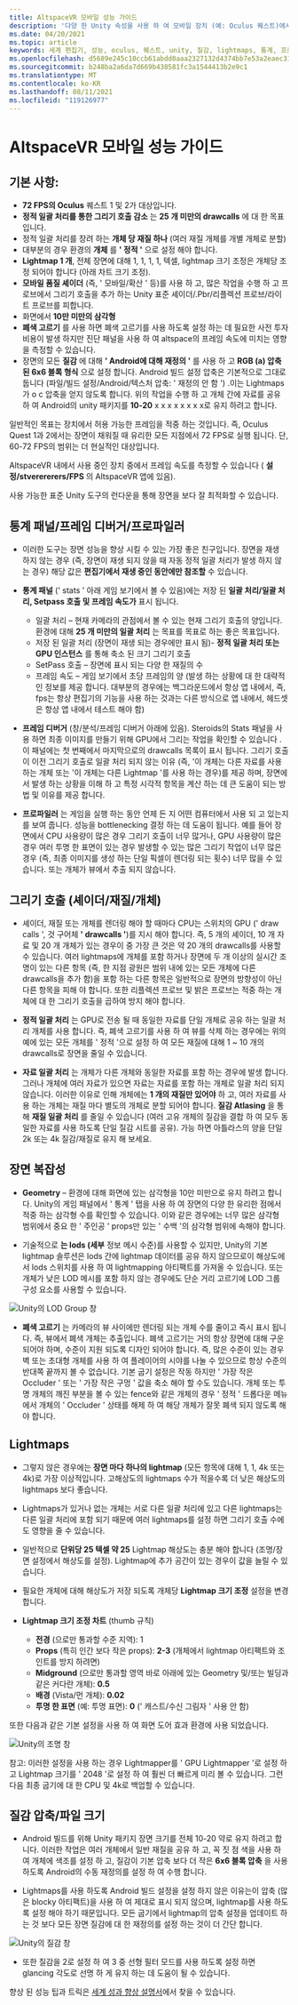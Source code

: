 ```yaml
---
title: AltspaceVR 모바일 성능 가이드
description: '다양 한 Unity 속성을 사용 하 여 모바일 장치 (예: Oculus 퀘스트)에서 성능을 향상 하는 방법을 알아봅니다.'
ms.date: 04/20/2021
ms.topic: article
keywords: 세계 편집기, 성능, oculus, 퀘스트, unity, 질감, lightmaps, 통계, 프로파일러, 그리기 호출, altspacevr, 업 로더
ms.openlocfilehash: d5689e245c10ccb61abdd0aaa2327132d4374bb7e53a2eaec316d991b38378fb
ms.sourcegitcommit: b248ba2a6da7d669b430581fc3a1544413b2e9c1
ms.translationtype: MT
ms.contentlocale: ko-KR
ms.lasthandoff: 08/11/2021
ms.locfileid: "119126977"
---
```

# <a name="altspacevr-mobile-performance-guide"></a>AltspaceVR 모바일 성능 가이드

## <a name="main-points"></a>**기본 사항:**

* **72 FPS의 Oculus** 퀘스트 1 및 2가 대상입니다.
* **정적 일괄 처리를 통한 그리기 호출 감소** 는 **25 개 미만의 drawcalls** 에 대 한 목표입니다.
* 정적 일괄 처리를 장려 하는 **개체 당 재질 하나** (여러 재질 개체를 개별 개체로 분할)
* 대부분의 경우 환경의 **개체** 를 **' 정적 '** 으로 설정 해야 합니다.
* **Lightmap 1 개**, 전체 장면에 대해 1, 1, 1, 1, 텍셀, lightmap 크기 조정은 개체당 조정 되어야 합니다 (아래 차트 크기 조정).
* **모바일 품질 셰이더** (즉, ' 모바일/확산 ' 등)를 사용 하 고, 많은 작업을 수행 하 고 프로브에서 그리기 호출을 추가 하는 Unity 표준 셰이더/.Pbr/리플렉션 프로브/라이트 프로브를 피합니다.
* 화면에서 **10만 미만의 삼각형**
* **폐색 고르기** 를 사용 하면 폐색 고르기를 사용 하도록 설정 하는 데 필요한 사전 투자 비용이 발생 하지만 진단 패널을 사용 하 여 altspace의 프레임 속도에 미치는 영향을 측정할 수 있습니다.
* 장면의 모든 **질감** 에 대해 **' Android에 대해 재정의 '** 를 사용 하 고 **RGB (a) 압축 된 6x6 블록 형식** 으로 설정 합니다.  Android 빌드 설정 압축은 기본적으로 그대로 둡니다 (파일/빌드 설정/Android/텍스처 압축: ' 재정의 안 함 ') .이는 Lightmaps가 o c 압축을 얻지 않도록 합니다.  위의 작업을 수행 하 고 개체 간에 자료를 공유 하 여 Android의 unity 패키지를 **10-20** x x x x x x x x로 유지 하려고 합니다.

일반적인 목표는 장치에서 허용 가능한 프레임을 적중 하는 것입니다. 즉, Oculus Quest 1과 2에서는 장면이 채워질 때 유리한 모든 지점에서 72 FPS로 실행 됩니다. 단, 60-72 FPS의 범위는 더 현실적인 대상입니다.

AltspaceVR 내에서 사용 중인 장치 중에서 프레임 속도를 측정할 수 있습니다 ( **설정/stverererers/FPS** 의 AltspaceVR 앱에 있음).

사용 가능한 표준 Unity 도구의 런다운을 통해 장면을 보다 잘 최적화할 수 있습니다.

## <a name="stats-panelframe-debuggerprofiler"></a>**통계 패널/프레임 디버거/프로파일러**

* 이러한 도구는 장면 성능을 향상 시킬 수 있는 가장 좋은 친구입니다.  장면을 재생 하지 않는 경우 (즉, 장면이 재생 되지 않을 때 자동 정적 일괄 처리가 발생 하지 않는 경우) 해당 값은 **편집기에서 재생 중인 동안에만 참조할** 수 있습니다.

* **통계 패널** (' stats ' 아래 게임 보기에서 볼 수 있음)에는 저장 된 **일괄 처리/일괄 처리, Setpass 호출 및 프레임 속도가** 표시 됩니다.

    * 일괄 처리 – 현재 카메라의 관점에서 볼 수 있는 현재 그리기 호출의 양입니다.  환경에 대해 **25 개 미만의 일괄 처리** 는 목표를 목표로 하는 좋은 목표입니다.
    * 저장 된 일괄 처리 (장면이 재생 되는 경우에만 표시 됨)- **정적 일괄 처리 또는 GPU 인스턴스** 를 통해 축소 된 크기 그리기 호출
    * SetPass 호출 – 장면에 표시 되는 다양 한 재질의 수
    * 프레임 속도 – 게임 보기에서 초당 프레임의 양 (발생 하는 상황에 대 한 대략적인 정보를 제공 합니다. 대부분의 경우에는 백그라운드에서 항상 앱 내에서, 즉, fps는 항상 편집기의 기능을 사용 하는 것과는 다른 방식으로 앱 내에서, 헤드셋은 항상 앱 내에서 테스트 해야 함)

* **프레임 디버거** (창/분석/프레임 디버거 아래에 있음).  Steroids의 Stats 패널을 사용 하면 최종 이미지를 만들기 위해 GPU에서 그리는 작업을 확인할 수 있습니다 .이 패널에는 첫 번째에서 마지막으로의 drawcalls 목록이 표시 됩니다.  그리기 호출이 이전 그리기 호출로 일괄 처리 되지 않는 이유 (즉, '이 개체는 다른 자료를 사용 하는 개체 또는 '이 개체는 다른 Lightmap '를 사용 하는 경우)를 제공 하며, 장면에서 발생 하는 상황을 이해 하 고 특정 시각적 항목을 계산 하는 데 큰 도움이 되는 방법 및 이유를 제공 합니다.

* **프로파일러** 는 게임을 실행 하는 동안 언제 든 지 어떤 컴퓨터에서 사용 되 고 있는지를 보여 줍니다. 성능을 bottlenecking 결정 하는 데 도움이 됩니다.  예를 들어 장면에서 CPU 사용량이 많은 경우 그리기 호출이 너무 많거나, GPU 사용량이 많은 경우 여러 투명 한 표면이 있는 경우 발생할 수 있는 많은 그리기 작업이 너무 많은 경우 (즉, 최종 이미지를 생성 하는 단일 픽셀이 렌더링 되는 횟수) 너무 많을 수 있습니다.  또는 개체가 뷰에서 추출 되지 않습니다.

## <a name="draw-calls-shadersmaterialsobjects"></a>**그리기 호출 (셰이더/재질/개체)**

* 셰이더, 재질 또는 개체를 렌더링 해야 할 때마다 CPU는 스위치의 GPU (' draw calls ', 것 구어체 **' drawcalls '**)를 지시 해야 합니다.  즉, 5 개의 셰이더, 10 개 자료 및 20 개 개체가 있는 경우이 중 가장 큰 것은 약 20 개의 drawcalls를 사용할 수 있습니다.  여러 lightmaps에 개체를 포함 하거나 장면에 두 개 이상의 실시간 조명이 있는 다른 항목 (즉, 한 지점 광원은 범위 내에 있는 모든 개체에 다른 drawcalls을 추가 함)을 포함 하는 다른 항목은 일반적으로 장면의 방향성이 아닌 다른 항목을 피해 야 합니다.  또한 리플렉션 프로브 및 밝은 프로브는 적중 하는 개체에 대 한 그리기 호출을 곱하여 방지 해야 합니다.

* **정적 일괄 처리** 는 GPU로 전송 될 때 동일한 자료를 단일 개체로 공유 하는 일괄 처리 개체를 사용 합니다. 즉, 폐색 고르기를 사용 하 여 뷰를 삭제 하는 경우에는 위의 예에 있는 모든 개체를 ' 정적 '으로 설정 하 여 모든 재질에 대해 1 ~ 10 개의 drawcalls로 장면을 줄일 수 있습니다. 

* **자료 일괄 처리** 는 개체가 다른 개체와 동일한 자료를 포함 하는 경우에 발생 합니다. 그러나 개체에 여러 자료가 있으면 자료는 자료를 포함 하는 개체로 일괄 처리 되지 않습니다.  이러한 이유로 인해 개체에는 **1 개의 재질만 있어야** 하 고, 여러 자료를 사용 하는 개체는 재질 마다 별도의 개체로 분할 되어야 합니다.  **질감 Atlasing** 을 통해 **재질 일괄 처리** 를 줄일 수 있습니다 (여러 고유 개체의 질감을 결합 하 여 모두 동일한 자료를 사용 하도록 단일 질감 시트를 공유).  가능 하면 아틀라스의 양을 단일 2k 또는 4k 질감/재질로 유지 해 보세요.

## <a name="scene-complexity"></a>**장면 복잡성**

* **Geometry** – 환경에 대해 화면에 있는 삼각형을 10만 미만으로 유지 하려고 합니다.  Unity의 게임 패널에서 ' 통계 ' 탭을 사용 하 여 장면의 다양 한 유리한 점에서 적중 하는 삼각형 수를 확인할 수 있습니다.  이와 같은 경우에는 너무 많은 삼각형 범위에서 중요 한 ' 주인공 ' props만 있는 ' 수백 '의 삼각형 범위에 속해야 합니다. 

* 기술적으로 **는 lods (세부** 정보 메시 수준)를 사용할 수 있지만, Unity의 기본 lightmap 솔루션은 lods 간에 lightmap 데이터를 공유 하지 않으므로이 해상도에서 lods 스위치를 사용 하 여 lightmapping 아티팩트를 가져올 수 있습니다.  또는 개체가 낮은 LOD 메시를 포함 하지 않는 경우에도 단순 거리 고르기에 LOD 그룹 구성 요소를 사용할 수 있습니다.

![Unity의 LOD Group 창](images/world-building-lod-Group.png)

* **폐색 고르기** 는 카메라의 뷰 사이에만 렌더링 되는 개체 수를 줄이고 즉시 표시 됩니다. 즉, 뷰에서 폐색 개체는 추출입니다.  폐색 고르기는 거의 항상 장면에 대해 구운 되어야 하며, 수준이 지원 되도록 디자인 되어야 합니다. 즉, 많은 수준이 있는 경우 벽 또는 초대형 개체를 사용 하 여 플레이어의 시야를 나눌 수 있으므로 항상 수준의 반대쪽 끝까지 볼 수 없습니다.  기본 굽기 설정은 작동 하지만 ' 가장 작은 Occluder ' 또는 ' 가장 작은 구멍 ' 값을 축소 해야 할 수도 있습니다.  개체 또는 투명 개체의 깨진 부분을 볼 수 있는 fence와 같은 개체의 경우 ' 정적 ' 드롭다운 메뉴에서 개체의 ' Occluder ' 상태를 해제 하 여 해당 개체가 잘못 폐색 되지 않도록 해야 합니다. 

## <a name="lightmaps"></a>**Lightmaps**

* 그렇지 않은 경우에는 **장면 마다 하나의 lightmap** (모든 항목에 대해 1, 1, 4k 또는 4k)로 가장 이상적입니다. 고해상도의 lightmaps 수가 적을수록 더 낮은 해상도의 lightmaps 보다 좋습니다.
* Lightmaps가 있거나 없는 개체는 서로 다른 일괄 처리에 있고 다른 lightmaps는 다른 일괄 처리에 포함 되기 때문에 여러 lightmaps를 설정 하면 그리기 호출 수에도 영향을 줄 수 있습니다.
* 일반적으로 **단위당 25 텍셀 약 25** Lightmap 해상도는 충분 해야 합니다 (조명/장면 설정에서 해상도를 설정).  Lightmap에 추가 공간이 있는 경우이 값을 늘릴 수 있습니다.
* 필요한 개체에 대해 해상도가 저장 되도록 개체당 **Lightmap 크기 조정** 설정을 변경 합니다. 

* **Lightmap 크기 조정 차트** (thumb 규칙) 
    * **전경** (으로만 통과할 수준 지역): 1 
    * **Props** (특히 인간 보다 작은 props): **2-3** (개체에서 lightmap 아티팩트와 조인트를 방지 하려면) 
    * **Midground** (으로만 통과할 영역 바로 아래에 있는 Geometry 및/또는 빌딩과 같은 커다란 개체): **0.5**
    * **배경** (Vista/먼 개체): **0.02** 
    * **투명 한 표면** (예: 투명 표면): **0** (' 캐스트/수신 그림자 ' 사용 안 함) 

또한 다음과 같은 기본 설정을 사용 하 여 화면 도어 효과 환경에 사용 되었습니다.

![Unity의 조명 창](images/world-building-lightmaps.png)

참고: 이러한 설정을 사용 하는 경우 Lightmapper를 ' GPU Lightmapper '로 설정 하 고 Lightmap 크기를 ' 2048 '로 설정 하 여 훨씬 더 빠르게 미리 볼 수 있습니다. 그런 다음 최종 굽기에 대 한 CPU 및 4k로 백업할 수 있습니다.

## <a name="texture-compressionfile-size"></a>**질감 압축/파일 크기**

* Android 빌드를 위해 Unity 패키지 장면 크기를 전체 10-20 약로 유지 하려고 합니다.  이러한 작업은 여러 개체에서 일반 재질을 공유 하 고, 꼭 짓 점 색을 사용 하 여 개체에 색조를 설정 하 고, 질감이 기본 압축 보다 더 작은 **6x6 블록 압축** 을 사용 하도록 Android의 수동 재정의를 설정 하 여 수행 합니다.

* Lightmaps를 사용 하도록 Android 빌드 설정을 설정 하지 않은 이유는이 압축 (많은 blocky 아티팩트)을 사용 하 여 제대로 표시 되지 않으며, lightmap를 사용 하도록 설정 해야 하기 때문입니다. 모든 굽기에서 lightmap의 압축 설정을 업데이트 하는 것 보다 모든 장면 질감에 대 한 재정의를 설정 하는 것이 더 간단 합니다.

![Unity의 질감 창](images/world-building-texutres.png)

* 또한 질감을 2로 설정 하 여 3 중 선형 필터 모드를 사용 하도록 설정 하면 glancing 각도로 선명 하 게 유지 하는 데 도움이 될 수 있습니다.

향상 된 성능 팁과 트릭은 [세계 성과 향상 설명서](improving-performance.md)에서 찾을 수 있습니다.
